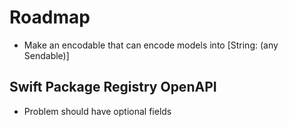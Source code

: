 # Roadmap

- Make an encodable that can encode models into [String: (any Sendable)]

## Swift Package Registry OpenAPI

- Problem should have optional fields
